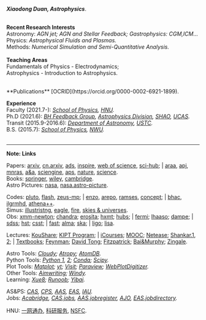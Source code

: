 ***Xiaodong Duan, Astrophysics***.  
<br/>

**Recent Research Interests**  
Astronomy: *AGN jet; AGN and Stellar Feedback; Gastrophysics: CGM,ICM...*    
Physics: *Astrophysical Fluids and Plasmas.*  
Methods: *Numerical Simulation and Semi-Quantitative Analysis.*  
<br/>
**Teaching Areas**   
Fundamentals of Physics - Electrodynamics;  
Astrophysics - Introduction to Astrophysics.  

<br/>
**Publications**  
[OCRID](https://orcid.org/0000-0002-6921-1899).  
<br/>

**Experience**  
Faculty (2021.7-):  *[School of Physics](https://www.htu.edu.cn/physics/), [HNU](https://www.htu.edu.cn/).*  
Ph.D (2021.6):  *[BH Feedback Group](http://cluster.shao.ac.cn/~fguo/index.html), [Astrophysics Division](http://astro.shao.cas.cn/), [SHAO](http://www.shao.ac.cn/), [UCAS](https://www.ucas.ac.cn/).*  
Transit (2015.9-2016.6):  *[Department of Astronomy](https://astro.ustc.edu.cn/), [USTC](https://www.ustc.edu.cn/).*  
B.S. (2015.7):  *[School of Physics](https://physics.nwu.edu.cn/), [NWU](https://www.nwu.edu.cn/).*  
<br/>

***  

**Note: Links**  
  
Papers:  [arxiv](https://arxiv.org/archive/astro-ph), [cn.arxiv](http://cn.arxiv.org/), [ads](https://ui.adsabs.harvard.edu/), [inspire](https://inspirehep.net/), [web of science](https://apps.webofknowledge.com/), [sci-hub](https://sci-hub.se/); | [araa](https://www.annualreviews.org/journal/astro), [apj](https://journals.aas.org/astrophysical-journal/), [mnras](https://academic.oup.com/mnras/advance-articles), [a&a](https://www.aanda.org/), [sciengine](https://www.sciengine.com/), [aps](https://www.aps.org/publications/index.cfm), [nature](https://www.nature.com/), [science](https://www.sciencemag.org/#).  
Books:  [springer](https://link.springer.com/), [wiley](https://onlinelibrary.wiley.com/), [cambridge](https://www.cambridge.org/core/what-we-publish/textbooks).  
Astro Pictures:  [nasa](https://www.nasa.gov/), [nasa.astro-picture](https://apod.nasa.gov/apod/).  
  
Codes:  [pluto](http://plutocode.ph.unito.it/), [flash](http://flash.uchicago.edu/site/flashcode/), [zeus-mp](https://github.com/bwoshea/ZEUS-MP_2); | [enzo](https://enzo-project.org/), [arepo](https://arepo-code.org/), [ramses](https://bitbucket.org/rteyssie/ramses/src/master/), [concept](https://github.com/jmd-dk/concept); | [bhac](https://bhac.science/), [ilgrmhd](http://astro.phys.wvu.edu/zetienne/ILGRMHD/index.html), [athena++](https://princetonuniversity.github.io/athena/download.html).  
Simus: [illustristng](https://www.tng-project.org/), [eagle](http://eagle.strw.leidenuniv.nl/), [fire](https://fire.northwestern.edu/), [skies & universes](http://skiesanduniverses.iaa.es/).  
Obs: [xmm-newton](https://www.cosmos.esa.int/web/xmm-newton/home); [chandra](https://chandra.harvard.edu/); [erosita](https://erosita.mpe.mpg.de/); [hxmt](http://hxmtweb.ihep.ac.cn/); [hubs](http://hubs.phys.tsinghua.edu.cn/); | [fermi](https://fermi.gsfc.nasa.gov/);  [lhaaso](http://english.ihep.cas.cn/lhaaso/); [dampe](http://pmo.cas.cn/dampe/kycg/); |  [sdss](https://www.sdss.org/); [hst](https://www.nasa.gov/mission_pages/hubble/main/index.html); [csst](http://nao.cas.cn/csst/); | [fast](https://fast.bao.ac.cn/); [alma](https://www.eso.org/public/teles-instr/alma/); [ska](https://www.skatelescope.org/the-ska-project/); | [ligo](https://www.ligo.org/); [lisa](https://lisa.nasa.gov/).  
  
Lectures: [KouShare](https://www.koushare.com); [KIPT Program](https://www.kitp.ucsb.edu/programs/past); | [iCourses](https://www.icourses.cn/home/#); [MOOC](https://www.icourse163.org); [Netease](https://open.163.com/); [Shankar.1](http://open.163.com/special/fundamentalsofphysics/), [2](http://open.163.com/newview/movie/courseintro?newurl=%2Fspecial%2Fopencourse%2Fphysicsii.html); | [Textbooks](https://www.douban.com/doulist/112364872/); [Feynman](http://www.feynmanlectures.caltech.edu/info/); [David Tong](http://www.damtp.cam.ac.uk/user/tong/teaching.html); [Fitzpatrick](http://farside.ph.utexas.edu/teaching.html); [Bai&Murphy](http://astro.tsinghua.edu.cn/~xbai/index.html); [Zingale](https://zingale.github.io/classes.html).  
  
Astro Tools: *[Cloudy](https://gitlab.nublado.org/cloudy/cloudy); [Atropy](https://www.astropy.org/); [AtomDB](http://www.atomdb.org/).*  
Python Tools:  *[Python 1](https://www.python.org/), [2](http://scipy-lectures.org/); [Conda](https://anaconda.org/);  [Scipy](https://www.scipy.org/).*  
Plot Tools:  *[Matplot](https://matplotlib.org/); [yt](https://yt-project.org/); [Visit](https://wci.llnl.gov/simulation/computer-codes/visit); [Paraview](https://www.paraview.org/); [WebPlotDigitizer](https://apps.automeris.io/wpd/).*  
Other Tools: *[Aimwriting](https://aimwriting.mtutor.engkoo.com/); [Windy](https://www.windy.com/?35.187,113.803,5).*  
Learning: *[Xue8](https://www.xue8nav.com); [Runoob](https://www.runoob.com/); [Yibai](https://www.yiibai.com/).*    
  
AS&PS:  *[CAS](http://astronomy.pmo.cas.cn/), [CPS](http://www.cps-net.org.cn/), [AAS](https://aas.org/), [EAS](https://eas.unige.ch/index.jsp), [IAU](https://www.iau.org/).*  
Jobs:  *[Acabridge](https://www.acabridge.edu.cn), [CAS.jobs](http://astronomy.pmo.cas.cn/twrc/rczp/), [AAS.jobregister](https://jobregister.aas.org/), [AJO](https://academicjobsonline.org/ajo/jobs), [EAS.jobdirectory](https://eas.unige.ch/jobs.jsp).*   
  
HNU:  [一网通办](http://ehall2.htu.edu.cn/ywtb-portal/official/index.html), [科研服务](http://ky.htu.edu.cn/userAction!to_login.action), [NSFC](https://www.nsfc.gov.cn/).



